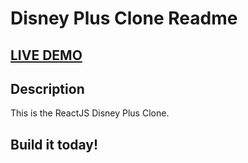# Disney Plus Clone Readme

## <a href="https://disneyplus-clone-f5a24.web.app" target="_blank">LIVE DEMO</a>

## Description

This is the ReactJS Disney Plus Clone.

## Build it today!


